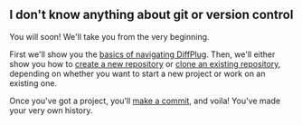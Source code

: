 ## I don't know anything about git or version control

You will soon!  We'll take you from the very beginning.

First we'll show you the [basics of navigating DiffPlug](BasicNavigation.md).  Then, we'll either show you how to [create a new repository](CreateNew.md) or [clone an existing repository](CloneExisting.md), depending on whether you want to start a new project or work on an existing one.

Once you've got a project, you'll [make a commit](MakeCommit.md), and voila!  You've made your very own history.
